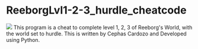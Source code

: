 # ReeborgLvl1-2-3_hurdle_cheatcode
<img src="https://aroberge.gitbooks.io/reeborg-s-world-advanced-world-creation/content/assets/reeborg_world_tour.png">
This program is a cheat to complete level 1, 2, 3 of Reeborg's World, with the world set to hurdle. This is written by Cephas Cardozo and Developed using Python.
